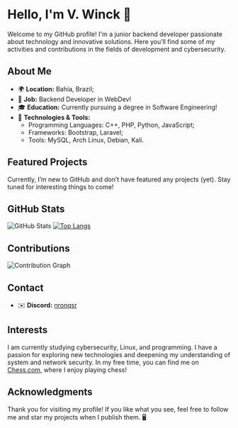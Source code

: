 # Hello, I'm V. Winck 👋

Welcome to my GitHub profile!
I'm a junior backend developer passionate about technology and innovative solutions.
Here you’ll find some of my activities and contributions in the fields of development and cybersecurity.

## About Me

- 🌍 **Location:** Bahia, Brazil;
- 💼 **Job:** Backend Developer in WebDev!
- 🎓 **Education:** Currently pursuing a degree in Software Engineering!
- 🔧 **Technologies & Tools:**
  - Programming Languages: C++, PHP, Python, JavaScript;
  - Frameworks: Bootstrap, Laravel;
  - Tools: MySQL, Arch Linux, Debian, Kali.

## Featured Projects

Currently, I’m new to GitHub and don’t have featured any projects (yet). Stay tuned for interesting things to come!

## GitHub Stats

![GitHub Stats](https://github-readme-stats.vercel.app/api?username=vwinck-dev&show_icons=true&hide_title=true&hide=prs&count_private=true&hide_border=true&theme=radical)
[![Top Langs](https://github-readme-stats-git-masterrstaa-rickstaa.vercel.app/api/top-langs/?username=vwinck-dev)](https://github.com/vwinck-dev/github-readme-stats)

## Contributions

![Contribution Graph](https://github-readme-streak-stats.herokuapp.com/?user=vwinck-dev&theme=radical)

## Contact

- ✉️ **Discord:** [nronqsr](https://discord.com/users/nronqsr)

## Interests

I am currently studying cybersecurity, Linux, and programming. I have a passion for exploring new technologies and deepening my understanding of system and network security. In my free time, you can find me on [Chess.com](https://www.chess.com/member/vwinck), where I enjoy playing chess!

## Acknowledgments

Thank you for visiting my profile! If you like what you see, feel free to follow me and star my projects when I publish them. 🖥
